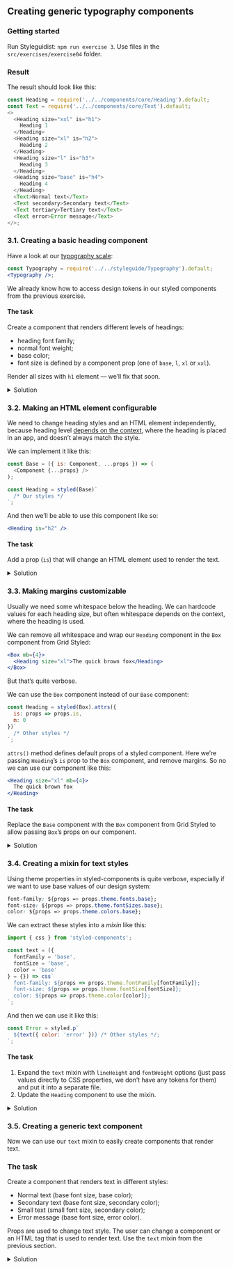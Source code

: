 ## Creating generic typography components

### Getting started

Run Styleguidist: `npm run exercise 3`. Use files in the `src/exercises/exercise04` folder.

### Result

The result should look like this:

```js noeditor
const Heading = require('../../components/core/Heading').default;
const Text = require('../../components/core/Text').default;
<>
  <Heading size="xxl" is="h1">
    Heading 1
  </Heading>
  <Heading size="xl" is="h2">
    Heading 2
  </Heading>
  <Heading size="l" is="h3">
    Heading 3
  </Heading>
  <Heading size="base" is="h4">
    Heading 4
  </Heading>
  <Text>Normal text</Text>
  <Text secondary>Secondary text</Text>
  <Text tertiary>Tertiary text</Text>
  <Text error>Error message</Text>
</>;
```

### 3.1. Creating a basic heading component

Have a look at our [typography scale](https://component-driven.github.io/component-driven-development/styleguide/#typography):

```jsx noeditor
const Typography = require('../../styleguide/Typography').default;
<Typography />;
```

We already know how to access design tokens in our styled components from the previous exercise.

#### The task

Create a component that renders different levels of headings:

- heading font family;
- normal font weight;
- base color;
- font size is defined by a component prop (one of `base`, `l`, `xl` or `xxl`).

Render all sizes with `h1` element — we’ll fix that soon.

<details>
 <summary>Solution</summary>

```js static
import styled from 'styled-components';

const Heading = styled.h1`
  margin: 0;
  line-height: 1.2;
  font-weight: normal;
  font-family: ${props => props.theme.fonts.heading};
  font-size: ${props => props.theme.fontSizes[props.size]};
  color: ${props => props.theme.colors.base};
`;

/** @component */
export default Heading;
```

</details>

### 3.2. Making an HTML element configurable

We need to change heading styles and an HTML element independently, because heading level [depends on the context](https://medium.com/@Heydon/managing-heading-levels-in-design-systems-18be9a746fa3), where the heading is placed in an app, and doesn’t always match the style.

We can implement it like this:

```js static
const Base = ({ is: Component, ...props }) => (
  <Component {...props} />
);

const Heading = styled(Base)`
  /* Our styles */
`;
```

And then we’ll be able to use this component like so:

```jsx static
<Heading is="h2" />
```

#### The task

Add a prop (`is`) that will change an HTML element used to render the text.

<details>
 <summary>Solution</summary>

```js static
import React from 'react';
import styled from 'styled-components';

const Base = ({ is: Component, ...props }) => (
  <Component {...props} />
);

const Heading = styled(Base)`
  margin: 0;
  line-height: 1.2;
  font-weight: normal;
  font-family: ${props => props.theme.fonts.heading};
  font-size: ${props => props.theme.fontSizes[props.size]};
  color: ${props => props.theme.colors.base};
`;

/** @component */
export default Heading;
```

</details>

### 3.3. Making margins customizable

Usually we need some whitespace below the heading. We can hardcode values for each heading size, but often whitespace depends on the context, where the heading is used.

We can remove all whitespace and wrap our `Heading` component in the `Box` component from Grid Styled:

```jsx static
<Box mb={4}>
  <Heading size="xl">The quick brown fox</Heading>
</Box>
```

But that’s quite verbose.

We can use the `Box` component instead of our `Base` component:

```jsx static
const Heading = styled(Box).attrs({
  is: props => props.is,
  m: 0
})`
  /* Other styles */
`;
```

`attrs()` method defines default props of a styled component. Here we’re passing `Heading`’s `is` prop to the `Box` component, and remove margins. So no we can use our component like this:

```jsx static
<Heading size="xl" mb={4}>
  The quick brown fox
</Heading>
```

#### The task

Replace the `Base` component with the `Box` component from Grid Styled to allow passing `Box`’s props on our component.

<details>
 <summary>Solution</summary>

```js static
import { Box } from 'grid-styled';
import styled from 'styled-components';

const Heading = styled(Box).attrs({
  is: props => props.is,
  m: 0
})`
  font-weight: normal;
  line-height: 1.2;
  font-family: ${props => props.theme.fonts.heading};
  font-size: ${props => props.theme.fontSizes[props.size]};
  color: ${props => props.theme.colors.base};
`;

/** @component */
export default Heading;
```

</details>

### 3.4. Creating a mixin for text styles

Using theme properties in styled-components is quite verbose, especially if we want to use base values of our design system:

```css static
font-family: ${props => props.theme.fonts.base};
font-size: ${props => props.theme.fontSizes.base};
color: ${props => props.theme.colors.base};
```

We can extract these styles into a _mixin_ like this:

```js static
import { css } from 'styled-components';

const text = ({
  fontFamily = 'base',
  fontSize = 'base',
  color = 'base'
} = {}) => css`
  font-family: ${props => props.theme.fontFamily[fontFamily]};
  font-size: ${props => props.theme.fontSize[fontSize]};
  color: ${props => props.theme.color[color]};
`;
```

And then we can use it like this:

```jsx static
const Error = styled.p`
  ${text({ color: 'error' })} /* Other styles */;
`;
```

#### The task

1.  Expand the `text` mixin with `lineHeight` and `fontWeight` options (just pass values directly to CSS properties, we don’t have any tokens for them) and put it into a separate file.
2.  Update the `Heading` component to use the mixin.

<details>
 <summary>Solution</summary>

The mixin:

```js static
import { css } from 'styled-components';

export const text = ({
  lineHeight = 1,
  fontFamily = 'base',
  fontSize = 'base',
  fontWeight = 'normal',
  color = 'base'
} = {}) => css`
  line-height: ${lineHeight};
  font-weight: ${fontWeight};
  font-family: ${props => props.theme.fontFamily[fontFamily]};
  font-size: ${props => props.theme.fontSize[fontSize]};
  color: ${props => props.theme.color[color]};
`;
```

The component:

```js static
import { Box } from 'grid-styled';
import styled from 'styled-components';
import { text } from './mixins';

const Heading = styled(Box).attrs({
  is: props => props.is,
  m: 0
})`
  ${props =>
    text({
      fontFamily: 'heading',
      fontSize: props.size,
      lineHeight: 1.2
    })};
`;

/** @component */
export default Heading;
```

</details>

### 3.5. Creating a generic text component

Now we can use our `text` mixin to easily create components that render text.

### The task

Create a component that renders text in different styles:

- Normal text (base font size, base color);
- Secondary text (base font size, secondary color);
- Small text (small font size, secondary color);
- Error message (base font size, error color).

Props are used to change text style. The user can change a component or an HTML tag that is used to render text. Use the `text` mixin from the previous section.

<details>
 <summary>Solution</summary>

```jsx static
import React from 'react';
import styled from 'styled-components';

const Base = ({ is: Component, ...props }) => (
  <Component {...props} />
);

const Text = styled(Base)`
  margin: 0;
  ${props =>
    text({
      fontSize: props.tertiary ? 's' : 'base',
      lineHeight: 1.5,
      color:
        (props.secondary && 'secondary') ||
        (props.tertiary && 'secondary') ||
        (props.error && 'error') ||
        'base'
    })};
`;

/** @component */
export default Text;
```

</details>
